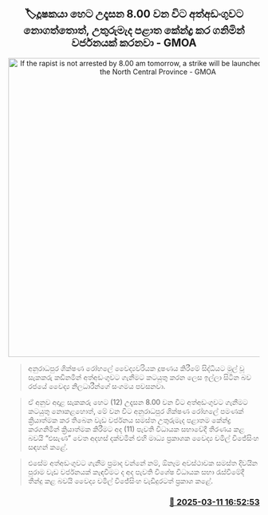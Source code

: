 <p align='center'><b><h2 align='center' title='If the rapist is not arrested by 8.00 am tomorrow, a strike will be launched centered on the North Central Province - GMOA'>🏷දූෂකයා හෙට උදෑසන 8.00 වන විට අත්අඩංගුවට නොගත්තොත්, උතුරුමැද පළාත​ කේන්ද්‍ර කර ගනිමින් වර්ජනයක් කරනවා - GMOA</h2></b></p>
<p align='center'><img src='https://helakuru.sgp1.cdn.digitaloceanspaces.com/esana/images/lib/chamil-gmoa-archived.jpg' width='600' alt='If the rapist is not arrested by 8.00 am tomorrow, a strike will be launched centered on the North Central Province - GMOA'></p>

> අනුරාධපුර ශික්ෂණ රෝහලේ වෛද්‍යවරියක දූෂණය කිරීමේ සිද්ධියට මුල් වූ සැකකරු කඩිනමින් අත්අඩංගුවට ගැනීමට කටයුතු කරන ලෙස ඉල්ලා සිටින බව රජයේ වෛද්‍ය නිලධාරීන්ගේ සංගමය පවසනවා.

> ඒ අනුව අදාළ සැකකරු හෙට (12) උදෑසන 8.00 වන විට අත්අඩංගුවට ගැනීමට කටයුතු නොකළහොත්, මේ වන විට අනුරාධපුර ශික්ෂණ රෝහලේ පමණක් ක්‍රියාත්මක කර තිබෙන වැඩ වර්ජනය සමස්ත උතුරුමැද පළාතම කේන්ද්‍ර කරගනිමින් ක්‍රියාත්මක කිරීමට අද (11) පැවති විධායක සභාවේදී තීරණය කළ බවයි “එසැණ” වෙත අදහස් දක්වමින් එහි මාධ්‍ය ප්‍රකාශක වෛද්‍ය චමිල් විජේසිංහ සඳහන් කළේ.

> එසේම අත්අඩංගුවට ගැනීම ප්‍රමාද වන්නේ නම්, ඕනෑම අවස්ථාවක සමස්ත දිවයින පුරාම වැඩ වර්ජනයක් කැඳවීමට ද අද පැවති විශේෂ විධාය​ක සභා රැස්වීමේදී තීන්දු කළ බවයි වෛද්‍ය චමිල් විජේසිංහ වැඩිදුරටත් ප්‍රකාශ කළේ. 



<h3 align='right'><a href='https://www.helakuru.lk/esana/p/108259/'>📅 2025-03-11 16:52:53</a></h3>
